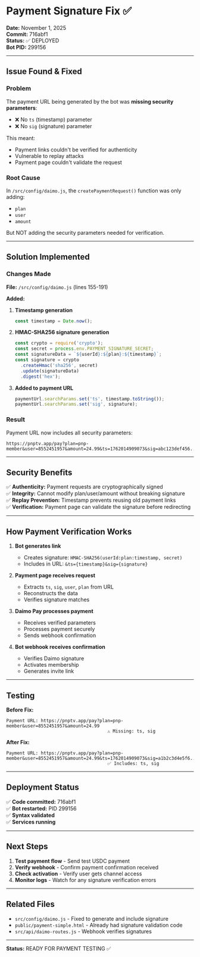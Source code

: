 # Payment Signature Fix ✅

**Date:** November 1, 2025  
**Commit:** 716abf1  
**Status:** ✅ DEPLOYED  
**Bot PID:** 299156  

---

## Issue Found & Fixed

### Problem
The payment URL being generated by the bot was **missing security parameters**:
- ❌ No `ts` (timestamp) parameter
- ❌ No `sig` (signature) parameter

This meant:
- Payment links couldn't be verified for authenticity
- Vulnerable to replay attacks
- Payment page couldn't validate the request

### Root Cause
In `/src/config/daimo.js`, the `createPaymentRequest()` function was only adding:
- `plan`
- `user`
- `amount`

But NOT adding the security parameters needed for verification.

---

## Solution Implemented

### Changes Made
**File:** `/src/config/daimo.js` (lines 155-191)

**Added:**
1. **Timestamp generation**
   ```javascript
   const timestamp = Date.now();
   ```

2. **HMAC-SHA256 signature generation**
   ```javascript
   const crypto = require('crypto');
   const secret = process.env.PAYMENT_SIGNATURE_SECRET;
   const signatureData = `${userId}:${plan}:${timestamp}`;
   const signature = crypto
     .createHmac('sha256', secret)
     .update(signatureData)
     .digest('hex');
   ```

3. **Added to payment URL**
   ```javascript
   paymentUrl.searchParams.set('ts', timestamp.toString());
   paymentUrl.searchParams.set('sig', signature);
   ```

### Result
Payment URL now includes all security parameters:
```
https://pnptv.app/pay?plan=pnp-member&user=8552451957&amount=24.99&ts=1762014909073&sig=abc123def456...
```

---

## Security Benefits

✅ **Authenticity:** Payment requests are cryptographically signed  
✅ **Integrity:** Cannot modify plan/user/amount without breaking signature  
✅ **Replay Prevention:** Timestamp prevents reusing old payment links  
✅ **Verification:** Payment page can validate the signature before redirecting  

---

## How Payment Verification Works

1. **Bot generates link**
   - Creates signature: `HMAC-SHA256(userId:plan:timestamp, secret)`
   - Includes in URL: `&ts={timestamp}&sig={signature}`

2. **Payment page receives request**
   - Extracts `ts`, `sig`, `user`, `plan` from URL
   - Reconstructs the data
   - Verifies signature matches

3. **Daimo Pay processes payment**
   - Receives verified parameters
   - Processes payment securely
   - Sends webhook confirmation

4. **Bot webhook receives confirmation**
   - Verifies Daimo signature
   - Activates membership
   - Generates invite link

---

## Testing

**Before Fix:**
```
Payment URL: https://pnptv.app/pay?plan=pnp-member&user=8552451957&amount=24.99
                                      ⚠️ Missing: ts, sig
```

**After Fix:**
```
Payment URL: https://pnptv.app/pay?plan=pnp-member&user=8552451957&amount=24.99&ts=1762014909073&sig=a1b2c3d4e5f6...
                                      ✅ Includes: ts, sig
```

---

## Deployment Status

✅ **Code committed:** 716abf1  
✅ **Bot restarted:** PID 299156  
✅ **Syntax validated**  
✅ **Services running**  

---

## Next Steps

1. **Test payment flow** - Send test USDC payment
2. **Verify webhook** - Confirm payment confirmation received
3. **Check activation** - Verify user gets channel access
4. **Monitor logs** - Watch for any signature verification errors

---

## Related Files

- `src/config/daimo.js` - Fixed to generate and include signature
- `public/payment-simple.html` - Already had signature validation code
- `src/api/daimo-routes.js` - Webhook verifies signatures

---

**Status:** READY FOR PAYMENT TESTING ✅
